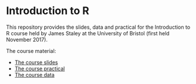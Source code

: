 # Introduction to R

This repository provides the slides, data and practical for the Introduction to R course held by James Staley at the University of Bristol (first held November 2017).

The course material:
- [The course slides](https://raw.githubusercontent.com/jrs95/introR/master/Intro_to_R.pdf)
- [The course practical](https://raw.githubusercontent.com/jrs95/introR/master/Intro_to_R_Practical.zip)
- [The course data](https://raw.githubusercontent.com/jrs95/introR/master/Intro_to_R_Data.zip)

